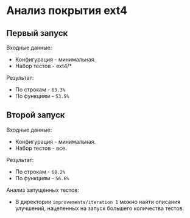 # Анализ покрытия ext4

## Первый запуск

Входные данные:
- Конфигурация - минимальная.
- Набор тестов - ext4/*

Результат:
- По строкам - `63.3%`
- По функциям - `53.5%`

## Второй запуск

Входные данные:
- Конфигурация - минимальная.
- Набор тестов - все.

Результат:
- По строкам - `68.2%`
- По функциям - `56.6%`

Анализ запущенных тестов:
- В директории `improvements/iteration 1` можно найти описания улучшений, нацеленных на запуск большего количества тестов.
